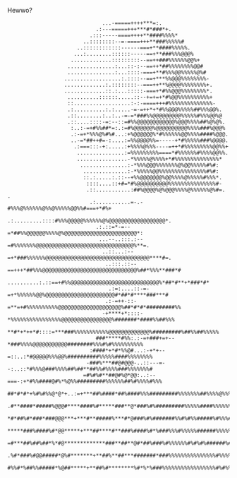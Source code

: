 Hewwo?



                                                                                                    
                                                                                                    
                                                                                                    
                                                                                                    
                                                                                                    
                                                                                                    
                                  ...-=====++++***=:.                                               
                                .:---=====+++***#*###*+.                                            
                              .:::-----====++++**####%%%%*                                          
                            ..::::::::--=-====+++**###%%%%%#                                        
                          ..::::::::::::------===+**####%%%%%.                                      
                         ...:........::::::-----==+**###%%%@@@%                                     
                        .............:::::::::--==++###%%%%%%@@%+                                   
                       ...............:...::-:--==++*##%%%%%%%%@@#                                  
                       ...............:...::::-===+**#%%%@@%%%%%@%#                                 
                      ..................:.::::--==+***%%@@@%%%%%%%%-                                
                      .............:.::::::::--===++**%@@@@%%%%%%%%+.                               
                      .............::.:...:::::-===+*#%%@@@%%%%%%%%*.                               
                       ..........::::::.....::--+=+=+*#%@@%%%%%%%%%%+                               
                       ::..................:-:-====+++#%%%%%%%%%%%%%%-                              
                       .:..........:.:.....-=-=++*+*#%%@@@%%%%%##%%%@@%.                            
                       .::........:..:..-=-=*###%%@@@@@@@@@%%%%%#%%%@@%@                            
                       .::....::::-=:--::=#%%@@@@@@@@@@@@%@@@%%%%##%@%@%.                           
                        :..:-=+#%%##*=:.:=#%@@@@@@%@@@@@@@@@@%%%%###%@@@%                           
                        .:-=+*%%%@%#%#...:+%@@@@@@%*#%%%%%%@@%%%%####%@@@.                          
                        ..-=*##++#=-:....:=%%@@@@%%=-----+*#%%%%%###%@@@@.                          
                         .:===:::-+:.....:+%%%%@%%%----=++*#%%%%%%%%%@@%%+                          
                          ...............:=%%%%%%%%%====*#%%%%%%#%%%%@@%%.                          
                          ................-*%%%%%@%%%%+*#%%%%%%%%%%%%%%*                            
                           ...............:-*%%%@@@%%%%%%%@%@@%%%%%#%#:                             
                            ..............:-*%%%%%@@%%%%%%%%%%%%%%%#%#:                             
                            ::.:.....:.::--+%%@@@@@@@%@@%%%%@%%%%%#%%%*.                            
                             ::::....::+#=*#%@@@@@@@@@@%%%%%%%%%%%%%%%#-                            
                             .::...........:##%@@@@%@%@@@%%%%@%%%%%%@%#=.    .                      
                              .:...........=-.-#%%%@%%%%%%@%%@%%%%%@@%%#===+*#%+                    
                               .:.........::::#%%%@@@@@%%%%%%@%@@@@@@@@@@@@@@@@@@*.                 
                                .:.::=*-=--=*##%%@@@@@@%%%%@%@@@@@@@@@@@@@@@@@@@@@@@*:              
                                 ...--..:::.:--=#%%%%%%%@@@@@@@@@@@@@@@@@@@@@@@@@@@@@@@%**=.        
                                  ..::...:--=+*###%%%%%%@@@@@@@@@@@@@@@@@@@@@@@@@@@@@@@@@****#=.    
                                   ..:::.::--==+++*##%%%@@@@@@@@@@@@@@@@@@@@@@@@@@@@@@%##*%%%**###*#
                                    ..........:.::==+#%%@@@@@@@@@@@@@@@@@@@@@@@@@@@@%*##*#**+*###*#*
                                    .:=:....::-=-=+*%%%%%%@@%@@@@@@@@@@@@@@@@@@@@@@#*##*#****###***#
                                   .:-=++-::-=**=+#%%%%%%%%%%@@@@@@@@@@@@@@@@@@@@%##*#*#*#########%%
                                  -+****+*::::-*%%%%%%%%%%%%%%%%@@@@@@@@@@@@@@@@%#######*####%%##%%%
                                 **#*+*++*#::::=***###%%%%%%%%%%%@@@@@@@@@@@@@%#########%##%%##%%%%%
                                ###*****#%%:.:-=+###+=+--*###%%%%@@@@@@@@@@@########%%%#%#%%%%%%%%%%
                              :####*+*#*%%@#...:-+*+--=::..:*#@@@@@%%%@@%##########%%%%%####%%%%%%%%
                             -###%***##@#@@@-..::---=--:..::*#%%%@###%%%%##%##**##%%#%%%%###%%%%%%%#
                            =#%#%#**##@#%@*@@:..:--===-:+*#%%####@#%*%@%%#########%%%%%%##%#%%%%#%%%
                           ##*#*#*+%#%#%%@*@*+..:=+***##%####*##%####%%%#########%%%%%%%##%%%%@%%%%@
                         .#**####*#####%@@@#****####%#*****###**@*###%#%#########%%%%%####%%%%%%%%@@
                         *#*##%#*###*###@@@***+***#**#####%***#*@###%#%#######%%#%#%%#####%#%%%#%%@@
                        *****###%####%#*@@*****+***##****#**###%####%#*%###%%%#%%%%%######%%%%%#%@@@
                       =#***##%##%##*%*#@*************###**##**@#*##%###%#%%%%%%#%#%#%######%##%@@@%
                      .%#*###%#@@#####*@%#*******+**##%**##***#######*###%%%%%%%%%%%%%%%#%%%%%%%%%@%
                      #%%#*%##%%#####*%@##*****+**##%#********%#*%*%###%%%%%%%%%%%%%%%%%#%#%%@%%@%@%

